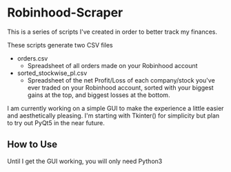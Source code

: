 # Robinhood-Scraper
This is a series of scripts I've created in order to better track
my finances. 

These scripts generate two CSV files
* orders.csv
	* Spreadsheet of all orders made on your Robinhood account
* sorted\_stockwise\_pl.csv
	* Spreadsheet of the net Profit/Loss of each company/stock you've
	ever traded on your Robinhood account, sorted with your biggest
	gains at the top, and biggest losses at the bottom.

I am currently working on a simple GUI to make the experience a little
easier and aesthetically pleasing. I'm starting with Tkinter() for 
simplicity but plan to try out PyQt5 in the near future.

## How to Use
Until I get the GUI working, you will only need Python3
